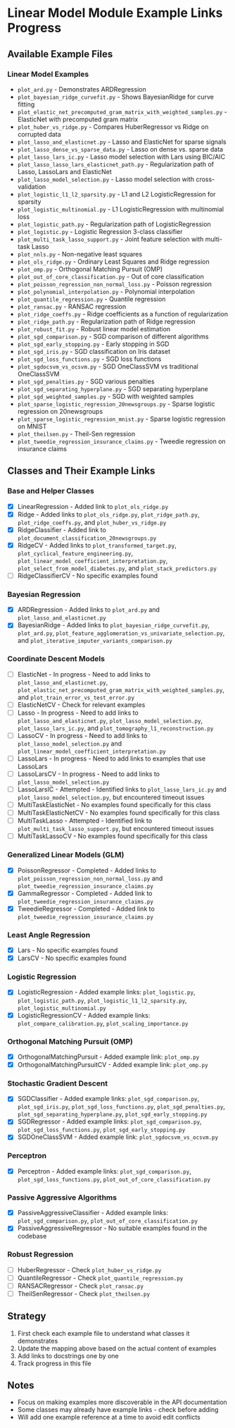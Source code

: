 # Linear Model Module Example Links Progress

## Available Example Files

### Linear Model Examples
- `plot_ard.py` - Demonstrates ARDRegression
- `plot_bayesian_ridge_curvefit.py` - Shows BayesianRidge for curve fitting
- `plot_elastic_net_precomputed_gram_matrix_with_weighted_samples.py` - ElasticNet with precomputed gram matrix
- `plot_huber_vs_ridge.py` - Compares HuberRegressor vs Ridge on corrupted data
- `plot_lasso_and_elasticnet.py` - Lasso and ElasticNet for sparse signals
- `plot_lasso_dense_vs_sparse_data.py` - Lasso on dense vs. sparse data
- `plot_lasso_lars_ic.py` - Lasso model selection with Lars using BIC/AIC
- `plot_lasso_lasso_lars_elasticnet_path.py` - Regularization path of Lasso, LassoLars and ElasticNet
- `plot_lasso_model_selection.py` - Lasso model selection with cross-validation
- `plot_logistic_l1_l2_sparsity.py` - L1 and L2 LogisticRegression for sparsity
- `plot_logistic_multinomial.py` - L1 LogisticRegression with multinomial loss
- `plot_logistic_path.py` - Regularization path of LogisticRegression
- `plot_logistic.py` - Logistic Regression 3-class classifier
- `plot_multi_task_lasso_support.py` - Joint feature selection with multi-task Lasso
- `plot_nnls.py` - Non-negative least squares
- `plot_ols_ridge.py` - Ordinary Least Squares and Ridge regression
- `plot_omp.py` - Orthogonal Matching Pursuit (OMP)
- `plot_out_of_core_classification.py` - Out of core classification
- `plot_poisson_regression_non_normal_loss.py` - Poisson regression
- `plot_polynomial_interpolation.py` - Polynomial interpolation
- `plot_quantile_regression.py` - Quantile regression
- `plot_ransac.py` - RANSAC regression
- `plot_ridge_coeffs.py` - Ridge coefficients as a function of regularization
- `plot_ridge_path.py` - Regularization path of Ridge regression
- `plot_robust_fit.py` - Robust linear model estimation
- `plot_sgd_comparison.py` - SGD comparison of different algorithms
- `plot_sgd_early_stopping.py` - Early stopping in SGD
- `plot_sgd_iris.py` - SGD classification on Iris dataset
- `plot_sgd_loss_functions.py` - SGD loss functions
- `plot_sgdocsvm_vs_ocsvm.py` - SGD OneClassSVM vs traditional OneClassSVM
- `plot_sgd_penalties.py` - SGD various penalties
- `plot_sgd_separating_hyperplane.py` - SGD separating hyperplane
- `plot_sgd_weighted_samples.py` - SGD with weighted samples
- `plot_sparse_logistic_regression_20newsgroups.py` - Sparse logistic regression on 20newsgroups
- `plot_sparse_logistic_regression_mnist.py` - Sparse logistic regression on MNIST
- `plot_theilsen.py` - Theil-Sen regression
- `plot_tweedie_regression_insurance_claims.py` - Tweedie regression on insurance claims

## Classes and Their Example Links

### Base and Helper Classes
- [x] LinearRegression - Added link to `plot_ols_ridge.py`
- [x] Ridge - Added links to `plot_ols_ridge.py`, `plot_ridge_path.py`, `plot_ridge_coeffs.py`, and `plot_huber_vs_ridge.py`
- [x] RidgeClassifier - Added link to `plot_document_classification_20newsgroups.py`
- [x] RidgeCV - Added links to `plot_transformed_target.py`, `plot_cyclical_feature_engineering.py`, `plot_linear_model_coefficient_interpretation.py`, `plot_select_from_model_diabetes.py`, and `plot_stack_predictors.py`
- [ ] RidgeClassifierCV - No specific examples found

### Bayesian Regression
- [x] ARDRegression - Added links to `plot_ard.py` and `plot_lasso_and_elasticnet.py`
- [x] BayesianRidge - Added links to `plot_bayesian_ridge_curvefit.py`, `plot_ard.py`, `plot_feature_agglomeration_vs_univariate_selection.py`, and `plot_iterative_imputer_variants_comparison.py`

### Coordinate Descent Models
- [ ] ElasticNet - In progress - Need to add links to `plot_lasso_and_elasticnet.py`, `plot_elastic_net_precomputed_gram_matrix_with_weighted_samples.py`, and `plot_train_error_vs_test_error.py`
- [ ] ElasticNetCV - Check for relevant examples
- [ ] Lasso - In progress - Need to add links to `plot_lasso_and_elasticnet.py`, `plot_lasso_model_selection.py`, `plot_lasso_lars_ic.py`, and `plot_tomography_l1_reconstruction.py`
- [ ] LassoCV - In progress - Need to add links to `plot_lasso_model_selection.py` and `plot_linear_model_coefficient_interpretation.py`
- [ ] LassoLars - In progress - Need to add links to examples that use LassoLars
- [ ] LassoLarsCV - In progress - Need to add links to `plot_lasso_model_selection.py`
- [ ] LassoLarsIC - Attempted - Identified links to `plot_lasso_lars_ic.py` and `plot_lasso_model_selection.py`, but encountered timeout issues
- [ ] MultiTaskElasticNet - No examples found specifically for this class
- [ ] MultiTaskElasticNetCV - No examples found specifically for this class
- [ ] MultiTaskLasso - Attempted - Identified link to `plot_multi_task_lasso_support.py`, but encountered timeout issues
- [ ] MultiTaskLassoCV - No examples found specifically for this class

### Generalized Linear Models (GLM)
- [x] PoissonRegressor - Completed - Added links to `plot_poisson_regression_non_normal_loss.py` and `plot_tweedie_regression_insurance_claims.py`
- [x] GammaRegressor - Completed - Added link to `plot_tweedie_regression_insurance_claims.py`
- [x] TweedieRegressor - Completed - Added link to `plot_tweedie_regression_insurance_claims.py`

### Least Angle Regression
- [x] Lars - No specific examples found
- [x] LarsCV - No specific examples found

### Logistic Regression
- [x] LogisticRegression - Added example links: `plot_logistic.py`, `plot_logistic_path.py`, `plot_logistic_l1_l2_sparsity.py`, `plot_logistic_multinomial.py`
- [x] LogisticRegressionCV - Added example links: `plot_compare_calibration.py`, `plot_scaling_importance.py`

### Orthogonal Matching Pursuit (OMP)
- [x] OrthogonalMatchingPursuit - Added example link: `plot_omp.py`
- [x] OrthogonalMatchingPursuitCV - Added example link: `plot_omp.py`

### Stochastic Gradient Descent
- [x] SGDClassifier - Added example links: `plot_sgd_comparison.py`, `plot_sgd_iris.py`, `plot_sgd_loss_functions.py`, `plot_sgd_penalties.py`, `plot_sgd_separating_hyperplane.py`, `plot_sgd_early_stopping.py`
- [x] SGDRegressor - Added example links: `plot_sgd_comparison.py`, `plot_sgd_loss_functions.py`, `plot_sgd_early_stopping.py`
- [x] SGDOneClassSVM - Added example link: `plot_sgdocsvm_vs_ocsvm.py`

### Perceptron
- [x] Perceptron - Added example links: `plot_sgd_comparison.py`, `plot_sgd_loss_functions.py`, `plot_out_of_core_classification.py`

### Passive Aggressive Algorithms
- [x] PassiveAggressiveClassifier - Added example links: `plot_sgd_comparison.py`, `plot_out_of_core_classification.py`
- [x] PassiveAggressiveRegressor - No suitable examples found in the codebase

### Robust Regression
- [ ] HuberRegressor - Check `plot_huber_vs_ridge.py`
- [ ] QuantileRegressor - Check `plot_quantile_regression.py`
- [ ] RANSACRegressor - Check `plot_ransac.py`
- [ ] TheilSenRegressor - Check `plot_theilsen.py`

## Strategy
1. First check each example file to understand what classes it demonstrates
2. Update the mapping above based on the actual content of examples
3. Add links to docstrings one by one
4. Track progress in this file

## Notes
- Focus on making examples more discoverable in the API documentation
- Some classes may already have example links - check before adding
- Will add one example reference at a time to avoid edit conflicts
